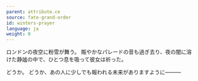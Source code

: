 ```yaml
---
parent: attribute.ce
source: fate-grand-order
id: winters-prayer
language: ja
weight: 0
---
```


ロンドンの夜空に粉雪が舞う。
賑やかなパレードの音も過ぎ去り、夜の闇に溶けた静謐の中で、ひとつ息を吸って彼女は祈った。

どうか。
どうか、あの人に少しでも報われる未来がありますように―――
